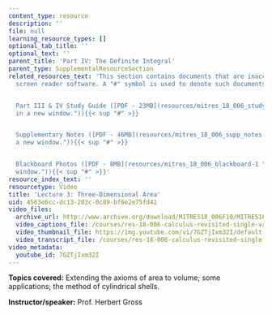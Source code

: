 ```yaml
---
content_type: resource
description: ''
file: null
learning_resource_types: []
optional_tab_title: ''
optional_text: ''
parent_title: 'Part IV: The Definite Integral'
parent_type: SupplementalResourceSection
related_resources_text: 'This section contains documents that are inaccessible to
  screen reader software. A "#" symbol is used to denote such documents.


  Part III & IV Study Guide ([PDF - 23MB](resources/mitres_18_006_study_3_4 "Open
  in a new window.")){{< sup "#" >}}


  Supplementary Notes ([PDF - 46MB](resources/mitres_18_006_supp_notes-1 "Open in
  a new window.")){{< sup "#" >}}


  Blackboard Photos ([PDF - 8MB](resources/mitres_18_006_blackboard-1 "Open in a new
  window.")){{< sup "#" >}}'
resource_index_text: ''
resourcetype: Video
title: 'Lecture 3: Three-Dimensional Area'
uid: 4563e6cc-dc13-203c-0c89-bf6e2e75fd41
video_files:
  archive_url: http://www.archive.org/download/MITRES18_006F10/MITRES18_006F10_26_0403_300k.mp4
  video_captions_file: /courses/res-18-006-calculus-revisited-single-variable-calculus-fall-2010/835372625d785cf3b87ce4678bd63ccf_7GZTjIxm32I.vtt
  video_thumbnail_file: https://img.youtube.com/vi/7GZTjIxm32I/default.jpg
  video_transcript_file: /courses/res-18-006-calculus-revisited-single-variable-calculus-fall-2010/84c29c6b33454b61783c9f09eb15834d_7GZTjIxm32I.pdf
video_metadata:
  youtube_id: 7GZTjIxm32I
---
```


**Topics covered:** Extending the axioms of area to volume; some applications; the method of cylindrical shells.

**Instructor/speaker:** Prof. Herbert Gross